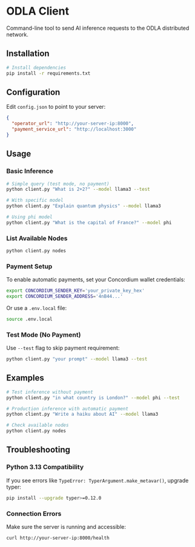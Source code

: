 # ODLA Client

Command-line tool to send AI inference requests to the ODLA distributed network.

## Installation

```bash
# Install dependencies
pip install -r requirements.txt
```

## Configuration

Edit `config.json` to point to your server:

```json
{
  "operator_url": "http://your-server-ip:8000",
  "payment_service_url": "http://localhost:3000"
}
```

## Usage

### Basic Inference

```bash
# Simple query (test mode, no payment)
python client.py "What is 2+2?" --model llama3 --test

# With specific model
python client.py "Explain quantum physics" --model llama3

# Using phi model
python client.py "What is the capital of France?" --model phi
```

### List Available Nodes

```bash
python client.py nodes
```

### Payment Setup

To enable automatic payments, set your Concordium wallet credentials:

```bash
export CONCORDIUM_SENDER_KEY='your_private_key_hex'
export CONCORDIUM_SENDER_ADDRESS='4nB44...'
```

Or use a `.env.local` file:

```bash
source .env.local
```

### Test Mode (No Payment)

Use `--test` flag to skip payment requirement:

```bash
python client.py "your prompt" --model llama3 --test
```

## Examples

```bash
# Test inference without payment
python client.py "in what country is London?" --model phi --test

# Production inference with automatic payment
python client.py "Write a haiku about AI" --model llama3

# Check available nodes
python client.py nodes
```

## Troubleshooting

### Python 3.13 Compatibility

If you see errors like `TypeError: TyperArgument.make_metavar()`, upgrade typer:

```bash
pip install --upgrade typer>=0.12.0
```

### Connection Errors

Make sure the server is running and accessible:

```bash
curl http://your-server-ip:8000/health
```
